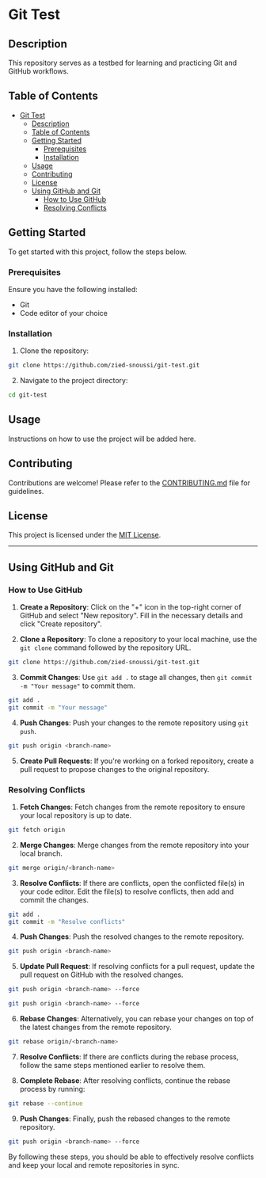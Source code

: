 # Git Test

## Description

This repository serves as a testbed for learning and practicing Git and GitHub workflows.

## Table of Contents

- [Git Test](#git-test)
  - [Description](#description)
  - [Table of Contents](#table-of-contents)
  - [Getting Started](#getting-started)
    - [Prerequisites](#prerequisites)
    - [Installation](#installation)
  - [Usage](#usage)
  - [Contributing](#contributing)
  - [License](#license)
  - [Using GitHub and Git](#using-github-and-git)
    - [How to Use GitHub](#how-to-use-github)
    - [Resolving Conflicts](#resolving-conflicts)

## Getting Started

To get started with this project, follow the steps below.

### Prerequisites

Ensure you have the following installed:

- Git
- Code editor of your choice

### Installation

1. Clone the repository:

```bash
git clone https://github.com/zied-snoussi/git-test.git
```

2. Navigate to the project directory:

```bash
cd git-test
```

## Usage

Instructions on how to use the project will be added here.

## Contributing

Contributions are welcome! Please refer to the [CONTRIBUTING.md](CONTRIBUTING.md) file for guidelines.

## License

This project is licensed under the [MIT License](LICENSE).

---

## Using GitHub and Git

### How to Use GitHub

1. **Create a Repository**: Click on the "+" icon in the top-right corner of GitHub and select "New repository". Fill in the necessary details and click "Create repository".

2. **Clone a Repository**: To clone a repository to your local machine, use the `git clone` command followed by the repository URL.

```bash
git clone https://github.com/zied-snoussi/git-test.git
```

3. **Commit Changes**: Use `git add .` to stage all changes, then `git commit -m "Your message"` to commit them.

```bash
git add .
git commit -m "Your message"
```

4. **Push Changes**: Push your changes to the remote repository using `git push`.

```bash
git push origin <branch-name>
```

5. **Create Pull Requests**: If you're working on a forked repository, create a pull request to propose changes to the original repository.

### Resolving Conflicts

1. **Fetch Changes**: Fetch changes from the remote repository to ensure your local repository is up to date.

```bash
git fetch origin
```

2. **Merge Changes**: Merge changes from the remote repository into your local branch.

```bash
git merge origin/<branch-name>
```

3. **Resolve Conflicts**: If there are conflicts, open the conflicted file(s) in your code editor. Edit the file(s) to resolve conflicts, then add and commit the changes.

```bash
git add .
git commit -m "Resolve conflicts"
```

4. **Push Changes**: Push the resolved changes to the remote repository.

```bash
git push origin <branch-name>
```

5. **Update Pull Request**: If resolving conflicts for a pull request, update the pull request on GitHub with the resolved changes.

```bash
git push origin <branch-name> --force
```

```bash
git push origin <branch-name> --force
```

6. **Rebase Changes**: Alternatively, you can rebase your changes on top of the latest changes from the remote repository.

```bash
git rebase origin/<branch-name>
```

7. **Resolve Conflicts**: If there are conflicts during the rebase process, follow the same steps mentioned earlier to resolve them.

8. **Complete Rebase**: After resolving conflicts, continue the rebase process by running:

```bash
git rebase --continue
```

9. **Push Changes**: Finally, push the rebased changes to the remote repository.

```bash
git push origin <branch-name> --force
```

By following these steps, you should be able to effectively resolve conflicts and keep your local and remote repositories in sync.
